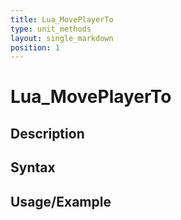 ```yaml
---
title: Lua_MovePlayerTo
type: unit_methods
layout: single_markdown
position: 1
---
```


# Lua_MovePlayerTo

## Description

## Syntax

## Usage/Example


